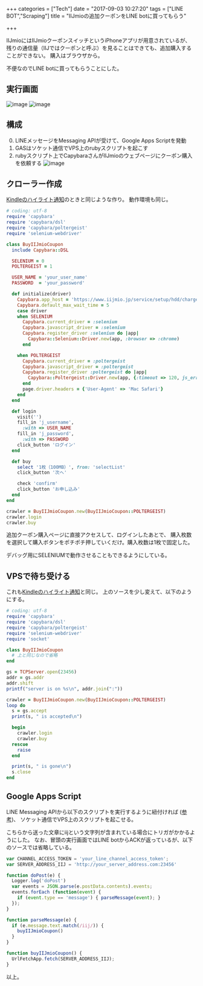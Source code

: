 +++
categories = ["Tech"]
date = "2017-09-03 10:27:20"
tags = ["LINE BOT","Scraping"]
title = "IIJmioの追加クーポンをLINE botに買ってもらう"

+++

IIJmioにはIIJmioクーポンスイッチというiPhoneアプリが用意されているが、
残りの通信量（IIJではクーポンと呼ぶ）を見ることはできても、追加購入することができない。
購入はブラウザから。

不便なのでLINE botに買ってもらうことにした。

<!--more-->

## 実行画面
![image](http://ift.tt/2iSCU12) ![image](http://ift.tt/2wtX1rd)

## 構成
0. LINEメッセージをMessaging APIが受けて、Google Apps Scriptを発動
0. GASはソケット通信でVPS上のrubyスクリプトを起こす
0. rubyスクリプト上でCapybaraさんがIIJmioのウェブページにクーポン購入を依頼する
![image](http://ift.tt/2vBgyXT)

## クローラー作成
[Kindleのハイライト通知](../line_highlights_1/)のときと同じような作り。
動作環境も同じ。

```ruby
# coding: utf-8
require 'capybara'
require 'capybara/dsl'
require 'capybara/poltergeist'
require 'selenium-webdriver'

class BuyIIJmioCoupon
  include Capybara::DSL

  SELENIUM = 0
  POLTERGEIST = 1

  USER_NAME = 'your_user_name'
  PASSWORD  = 'your_password'

  def initialize(driver)
    Capybara.app_host = 'https://www.iijmio.jp/service/setup/hdd/charge/'
    Capybara.default_max_wait_time = 5
    case driver
    when SELENIUM
      Capybara.current_driver = :selenium
      Capybara.javascript_driver = :selenium
      Capybara.register_driver :selenium do |app|
        Capybara::Selenium::Driver.new(app, :browser => :chrome)
      end

    when POLTERGEIST
      Capybara.current_driver = :poltergeist
      Capybara.javascript_driver = :poltergeist
      Capybara.register_driver :poltergeist do |app|
        Capybara::Poltergeist::Driver.new(app, {:timeout => 120, js_errors: false})
      end
      page.driver.headers = {'User-Agent' => 'Mac Safari'}
    end
  end

  def login
    visit('')
    fill_in 'j_username',
      :with => USER_NAME
    fill_in 'j_password',
      :with => PASSWORD
    click_button 'ログイン'
  end

  def buy
    select '1枚（100MB）', from: 'selectList'
    click_button '次へ'

    check 'confirm'
    click_button 'お申し込み'
  end
end

crawler = BuyIIJmioCoupon.new(BuyIIJmioCoupon::POLTERGEIST)
crawler.login
crawler.buy
```

追加クーポン購入ページに直接アクセスして、ログインしたあとで、
購入枚数を選択して購入ボタンをポチポチ押していくだけ。購入枚数は1枚で固定した。

デバッグ用にSELENIUMで動作させることもできるようにしている。

## VPSで待ち受ける
これも[Kindleのハイライト通知](../line_highlights_3/)と同じ。
上のソースを少し変えて、以下のようにする。

```ruby
# coding: utf-8
require 'capybara'
require 'capybara/dsl'
require 'capybara/poltergeist'
require 'selenium-webdriver'
require 'socket'

class BuyIIJmioCoupon
  # 上と同じなので省略
end

gs = TCPServer.open(23456)
addr = gs.addr
addr.shift
printf("server is on %s\n", addr.join(":"))

crawler = BuyIIJmioCoupon.new(BuyIIJmioCoupon::POLTERGEIST)
loop do
  s = gs.accept
  print(s, " is accepted\n")

  begin
    crawler.login
    crawler.buy
  rescue
    raise
  end

  print(s, " is gone\n")
  s.close
end
```

## Google Apps Script
LINE Messaging APIから以下のスクリプトを実行するように紐付ければ ([参考](../line_push/))、
ソケット通信でVPS上のスクリプトを起こせる。

こちらから送った文章にiijという文字列が含まれている場合にトリガがかかるようにした。
なお、冒頭の実行画面ではLINE botからACKが返っているが、以下のソースでは省略している。

```js
var CHANNEL_ACCESS_TOKEN = 'your_line_channel_access_token';
var SERVER_ADDRESS_IIJ = 'http://your_server_address.com:23456'

function doPost(e) {
  Logger.log('doPost')
  var events = JSON.parse(e.postData.contents).events;
  events.forEach (function(event) {
    if (event.type == 'message') { parseMessage(event); }
  });
}

function parseMessage(e) {
  if (e.message.text.match(/iij/)) {
    buyIIJmioCoupon()
  }
}

function buyIIJmioCoupon() {
  UrlFetchApp.fetch(SERVER_ADDRESS_IIJ);
}
```

以上。
